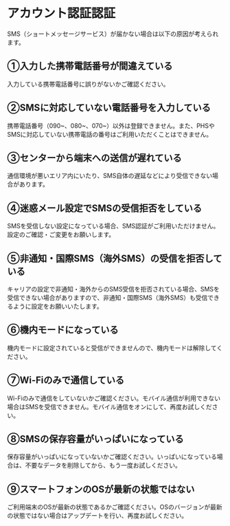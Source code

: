 # アカウント認証認証

SMS（ショートメッセージサービス）が届かない場合は以下の原因が考えられます。  

## ①入力した携帯電話番号が間違えている
入力している携帯電話番号に誤りがないかご確認ください。  

## ②SMSに対応していない電話番号を入力している
携帯電話番号（090~、080~、070~）以外は登録できません。また、PHSやSMSに対応していない携帯電話の番号はご利用いただくことはできません。  

## ③センターから端末への送信が遅れている
通信環境が悪いエリア内にいたり、SMS自体の遅延などにより受信できない場合があります。  

## ④迷惑メール設定でSMSの受信拒否をしている
SMSを受信しない設定になっている場合、SMS認証がご利用いただけません。設定のご確認・ご変更をお願いします。  

## ⑤非通知・国際SMS（海外SMS）の受信を拒否している
キャリアの設定で非通知・海外からのSMS受信を拒否されている場合、SMSを受信できない場合がありますので、非通知・国際SMS（海外SMS）も受信できるように設定をお願いいたします。  

## ⑥機内モードになっている
機内モードに設定されていると受信ができませんので、機内モードは解除してください。  

## ⑦Wi-Fiのみで通信している
Wi-Fiのみで通信をしていないかご確認ください。モバイル通信が利用できない場合はSMSを受信できません。モバイル通信をオンにして、再度お試しください。  

## ⑧SMSの保存容量がいっぱいになっている
保存容量がいっぱいになっていないかご確認ください。いっぱいになっている場合は、不要なデータを削除してから、もう一度お試しください。  

## ⑨スマートフォンのOSが最新の状態ではない
ご利用端末のOSが最新の状態であるかご確認ください。OSのバージョンが最新の状態ではない場合はアップデートを行い、再度お試しください。  